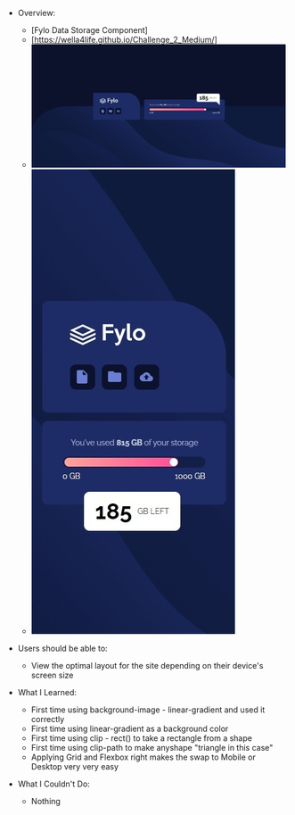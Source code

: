 - Overview:
  - [Fylo Data Storage Component]
  - [https://wella4life.github.io/Challenge_2_Medium/]
  - ![](images/Finished-Desktop.jpg)
  - ![](images/Finished-Mobile.jpg)

 - Users should be able to:
   - View the optimal layout for the site depending on their device's screen size

 - What I Learned:
   - First time using background-image - linear-gradient and used it correctly
   - First time using linear-gradient as a background color
   - First time using clip - rect() to take a rectangle from a shape
   - First time using clip-path to make anyshape "triangle in this case"
   - Applying Grid and Flexbox right makes the swap to Mobile or Desktop very very easy
 
 - What I Couldn't Do:
   - Nothing
